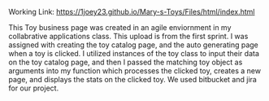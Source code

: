 Working Link: https://1joey23.github.io/Mary-s-Toys/Files/html/index.html

This Toy business page was created in an agile enviornment in my collabrative applications class. This upload is from the first sprint.
I was assigned with creating the toy catalog page, and the auto generating page when a toy is clicked. I utilized instances of the toy class to input their data on the toy catalog page,
and then I passed the matching toy object as arguments into my function which processes the clicked toy, creates a new page, and displays the stats on the clicked toy. We used bitbucket and jira
for our project. 
